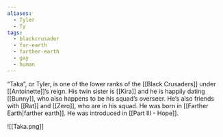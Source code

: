 ```yaml
---
aliases:
  - Tyler
  - Ty
tags:
  - blackcrusader
  - far-earth
  - farther-earth
  - gay
  - human
---
```

“Taka”, or Tyler, is one of the lower ranks of the [[Black Crusaders]] under [[Antoinette]]’s reign. His twin sister is [[Kira]] and he is happily dating [[Bunny]], who also happens to be his squad’s overseer. He’s also friends with [[Rat]] and [[Zero]], who are in his squad.  He was born in [[Farther Earth|farther earth]]. He was introduced in [[Part III - Hope]].

![[Taka.png]]